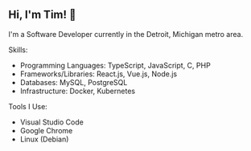 Hi, I'm Tim! 🙂
--------------
I'm a Software Developer currently in the Detroit, Michigan metro area.

Skills:
* Programming Languages: TypeScript, JavaScript, C, PHP
* Frameworks/Libraries:  React.js, Vue.js, Node.js
* Databases: MySQL, PostgreSQL
* Infrastructure: Docker, Kubernetes

Tools I Use:
* Visual Studio Code
* Google Chrome
* Linux (Debian)
